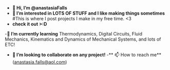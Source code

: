 - **👋 Hi, I’m @anastasiaFalls**
- **👀 I’m interested in LOTS OF STUFF and I like making things sometimes**
#This is where I post projects I make in my free time. <3
- **check it out >:D**

-**🌱 I’m currently learning** Thermodynamics, Digital Circuits, Fluid Mechanics, Kinematics and Dynamics of Mechanical Systems, and lots of ETC!

- **💞️ I’m looking to collaborate on any project!**
-** 📫 How to reach me** (anastasia.falls@aol.com)


<!---
anastasiaFalls/anastasiaFalls is a ✨ special ✨ repository because its `README.md` (this file) appears on your GitHub profile.
You can click the Preview link to take a look at your changes.
--->

<!-- Google tag (gtag.js) 
<script async src="https://www.googletagmanager.com/gtag/js?id=G-H70PK1Y0W5"></script>
<script>
  window.dataLayer = window.dataLayer || [];
  function gtag(){dataLayer.push(arguments);}
  gtag('js', new Date());

  gtag('config', 'G-H70PK1Y0W5');
</script>

 -->



